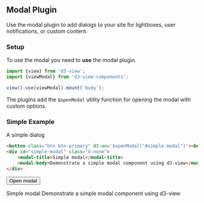 ## Modal Plugin

Use the modal plugin to add dialogs to your site for lightboxes, user notifications, or custom content.

### Setup

To use the modal you need to **use** the modal plugin.
```javascript
import {view} from 'd3-view';
import {viewModal} from 'd3-view-components';

view().use(viewModal).mount('body');
```

The plugins add the ``$openModal`` utility function for opening the modal with
custom options.

### Simple Example

A simple dialog
```html
<button class="btn btn-primary" d3-on='$openModal("#simple-modal")'><button>
<div id="simple-modal" class="d-none">
    <modal-title>Simple modal</modal-title>
    <modal-body>Demonstrate a simple modal component using d3-view</modal-body>
</div>
```
<button class="btn btn-primary" d3-on="$openModal('#simple-modal')">Open modal</button>
<br>
<div id="simple-modal" class="d-none">
    <modal-title>Simple modal</modal-title>
    <modal-body>Demonstrate a simple modal component using d3-view</modal-body>
</div>
